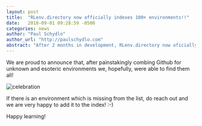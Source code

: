 ```yaml
---
layout: post
title:  "RLenv.directory now officially indexes 100+ environments!!"
date:   2018-09-01 09:28:59 -0500
categories: news
author: "Paul Schydlo"
author_url: "http://paulschydlo.com"
abstract: "After 2 months in development, RLenv.directory now oficially indexes 100+ environments!"
---
```


We are proud to announce that, after painstakingly combing Github for unknown and esoteric environments we, hopefully, were able to find them all! 

![celebration](https://media.giphy.com/media/l2JHPB58MjfV8W3K0/giphy.gif)

If there is an environment which is missing from the list, do reach out and we are very happy to add it to the index! :-)

Happy learning!
